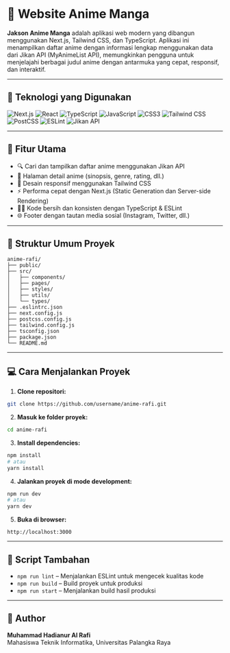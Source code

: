 # 🎥 Website Anime Manga

**Jakson Anime Manga** adalah aplikasi web modern yang dibangun menggunakan Next.js, Tailwind CSS, dan TypeScript. Aplikasi ini menampilkan daftar anime dengan informasi lengkap menggunakan data dari Jikan API (MyAnimeList API), memungkinkan pengguna untuk menjelajahi berbagai judul anime dengan antarmuka yang cepat, responsif, dan interaktif.

---

## 🚀 Teknologi yang Digunakan

![Next.js](https://img.shields.io/badge/Next.js-000000?style=for-the-badge&logo=next.js&logoColor=white)
![React](https://img.shields.io/badge/React-20232A?style=for-the-badge&logo=react&logoColor=61DAFB)
![TypeScript](https://img.shields.io/badge/TypeScript-3178C6?style=for-the-badge&logo=typescript&logoColor=white)
![JavaScript](https://img.shields.io/badge/JavaScript-F7DF1E?style=for-the-badge&logo=javascript&logoColor=black)
![CSS3](https://img.shields.io/badge/CSS3-1572B6?style=for-the-badge&logo=css3&logoColor=white)
![Tailwind CSS](https://img.shields.io/badge/TailwindCSS-06B6D4?style=for-the-badge&logo=tailwindcss&logoColor=white)
![PostCSS](https://img.shields.io/badge/PostCSS-DD3A0A?style=for-the-badge&logo=postcss&logoColor=white)
![ESLint](https://img.shields.io/badge/ESLint-4B32C3?style=for-the-badge&logo=eslint&logoColor=white)
![Jikan API](https://img.shields.io/badge/API-Jikan-F8C300?style=for-the-badge&logo=graphql&logoColor=black)

---

## 🔧 Fitur Utama

- 🔍 Cari dan tampilkan daftar anime menggunakan Jikan API  
- 📄 Halaman detail anime (sinopsis, genre, rating, dll.)  
- 📱 Desain responsif menggunakan Tailwind CSS  
- ⚡ Performa cepat dengan Next.js (Static Generation dan Server-side Rendering)  
- 🧑‍💻 Kode bersih dan konsisten dengan TypeScript & ESLint  
- 🌐 Footer dengan tautan media sosial (Instagram, Twitter, dll.)

---

## 📁 Struktur Umum Proyek

```
anime-rafi/
├── public/
├── src/
│   ├── components/
│   ├── pages/
│   ├── styles/
│   ├── utils/
│   └── types/
├── .eslintrc.json
├── next.config.js
├── postcss.config.js
├── tailwind.config.js
├── tsconfig.json
├── package.json
└── README.md
```

---

## 💻 Cara Menjalankan Proyek

1. **Clone repositori:**

```bash
git clone https://github.com/username/anime-rafi.git
```

2. **Masuk ke folder proyek:**

```bash
cd anime-rafi
```

3. **Install dependencies:**

```bash
npm install
# atau
yarn install
```

4. **Jalankan proyek di mode development:**

```bash
npm run dev
# atau
yarn dev
```

5. **Buka di browser:**

```
http://localhost:3000
```

---

## 🧪 Script Tambahan

- `npm run lint` – Menjalankan ESLint untuk mengecek kualitas kode  
- `npm run build` – Build proyek untuk produksi  
- `npm run start` – Menjalankan build hasil produksi  

---

## 👤 Author

**Muhammad Hadianur Al Rafi**  
Mahasiswa Teknik Informatika, Universitas Palangka Raya  
